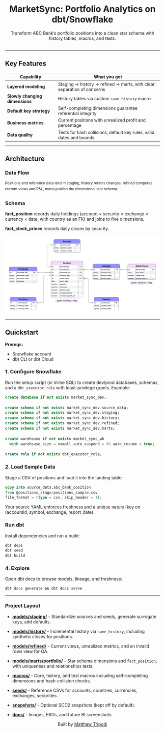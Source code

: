 <h1 align="center">MarketSync: Portfolio Analytics on dbt/Snowflake</h1>

<p align="center">
  Transform ABC Bank’s portfolio positions into a clean star schema with history tables, macros, and tests.
  <br/><br/>
</p>

---

## Key Features

| Capability | What you get |
|------------|--------------|
| **Layered modeling** | Staging → history → refined → marts, with clear separation of concerns |
| **Slowly changing dimensions** | History tables via custom `save_history` macro |
| **Default key strategy** | Self-completing dimensions guarantee referential integrity |
| **Business metrics** | Current positions with unrealized profit and percentage |
| **Data quality** | 	Tests for hash collisions, default key rules, valid dates and bounds |

---

## Architecture

### Data Flow
<sup>Positions and reference data land in staging, history retains changes, refined computes current views and P&L, marts publish the dimensional star schema.</sup>

### Schema
  
**fact_position** records daily holdings (account × security × exchange × currency × date, with country as an FK) and joins to five dimensions.  
  
**fact_stock_prices** records daily closes by security.

![MarketSync Architecture](docs/assets/erd_physical_model.png)

---

## Quickstart

**Prereqs:**  
- Snowflake account  
- dbt CLI or dbt Cloud  

### 1. Configure Snowflake

Run the setup script (or inline SQL) to create dev/prod databases, schemas, and a `dbt_executor_role` with least-privilege grants. Example:

```sql
create database if not exists market_sync_dev;

create schema if not exists market_sync_dev.source_data;
create schema if not exists market_sync_dev.staging;
create schema if not exists market_sync_dev.history;
create schema if not exists market_sync_dev.refined;
create schema if not exists market_sync_dev.marts;

create warehouse if not exists market_sync_wh
  with warehouse_size = xsmall auto_suspend = 60 auto_resume = true;

create role if not exists dbt_executor_role;
```

### 2. Load Sample Data

Stage a CSV of positions and load it into the landing table:

```sql
copy into source_data.abc_bank_position
from @positions_stage/positions_sample.csv
file_format = (type = csv, skip_header = 1);
```

Your source YAML enforces freshness and a unique natural key on (accountid, symbol, exchange, report_date). 

### Run dbt

Install dependencies and run a build:

```bash
dbt deps
dbt seed
dbt build
```

### 4. Explore

Open dbt docs to browse models, lineage, and freshness:

```bash
dbt docs generate && dbt docs serve
```

---

### Project Layout

- **[models/staging/](models/staging/)** - Standardize sources and seeds, generate surrogate keys, add defaults.

- **[models/history/](models/history/)** - Incremental history via `save_history`, including synthetic closes for positions.

- **[models/refined/](models/refined/)** - Current views, unrealized metrics, and an invalid rows view for QA.

- **[models/marts/portfolio/](models/marts/portfolio/)** - Star schema dimensions and `fact_position`, with uniqueness and relationships tests.

- **[macros/](macros/)** - Core, history, and test macros including self-completing dimensions and hash-collision checks.

- **[seeds/](seeds/)** - Reference CSVs for accounts, countries, currencies, exchanges, securities.

- **[snapshots/](snapshots/)** - Optional SCD2 snapshots (kept off by default).

- **[docs/](docs/)** - Images, ERDs, and future BI screenshots.


<sub><p align="center">Built by <a href="https://github.com/moveeleven-data">Matthew Tripodi</a></p></sub>

